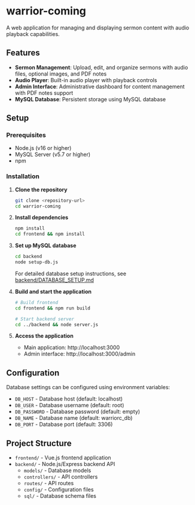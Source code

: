 # warrior-coming

A web application for managing and displaying sermon content with audio playback capabilities.

## Features

- **Sermon Management**: Upload, edit, and organize sermons with audio files, optional images, and PDF notes
- **Audio Player**: Built-in audio player with playback controls
- **Admin Interface**: Administrative dashboard for content management with PDF notes support
- **MySQL Database**: Persistent storage using MySQL database

## Setup

### Prerequisites

- Node.js (v16 or higher)
- MySQL Server (v5.7 or higher)
- npm

### Installation

1. **Clone the repository**
   ```bash
   git clone <repository-url>
   cd warrior-coming
   ```

2. **Install dependencies**
   ```bash
   npm install
   cd frontend && npm install
   ```

3. **Set up MySQL database**
   ```bash
   cd backend
   node setup-db.js
   ```
   
   For detailed database setup instructions, see [backend/DATABASE_SETUP.md](backend/DATABASE_SETUP.md)

4. **Build and start the application**
   ```bash
   # Build frontend
   cd frontend && npm run build
   
   # Start backend server
   cd ../backend && node server.js
   ```

5. **Access the application**
   - Main application: http://localhost:3000
   - Admin interface: http://localhost:3000/admin

## Configuration

Database settings can be configured using environment variables:

- `DB_HOST` - Database host (default: localhost)
- `DB_USER` - Database username (default: root)  
- `DB_PASSWORD` - Database password (default: empty)
- `DB_NAME` - Database name (default: warriorc_db)
- `DB_PORT` - Database port (default: 3306)

## Project Structure

- `frontend/` - Vue.js frontend application
- `backend/` - Node.js/Express backend API
  - `models/` - Database models
  - `controllers/` - API controllers
  - `routes/` - API routes
  - `config/` - Configuration files
  - `sql/` - Database schema files